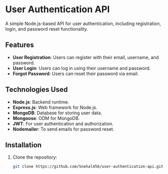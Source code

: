 # User Authentication API

A simple Node.js-based API for user authentication, including registration, login, and password reset functionality.

## Features

- **User Registration**: Users can register with their email, username, and password.
- **User Login**: Users can log in using their username and password.
- **Forgot Password**: Users can reset their password via email.

## Technologies Used

- **Node.js**: Backend runtime.
- **Express.js**: Web framework for Node.js.
- **MongoDB**: Database for storing user data.
- **Mongoose**: ODM for MongoDB.
- **JWT**: For user authentication and authorization.
- **Nodemailer**: To send emails for password reset.

## Installation

1. Clone the repository:
   ```bash
   git clone https://github.com/Snehal456/user-authentication-api.git
